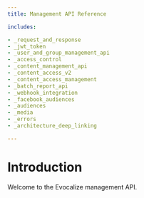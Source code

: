 ```yaml
---
title: Management API Reference

includes:

- _request_and_response
- _jwt_token
- _user_and_group_management_api
- _access_control
- _content_management_api
- _content_access_v2
- _content_access_management
- _batch_report_api
- _webhook_integration
- _facebook_audiences
- _audiences
- _media
- _errors
- _architecture_deep_linking

---
```


# Introduction

Welcome to the Evocalize management API.
